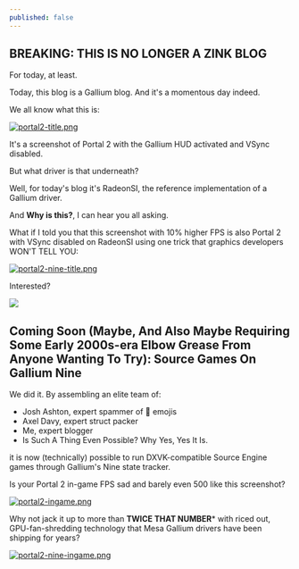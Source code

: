 ```yaml
---
published: false
---
```

## BREAKING: THIS IS NO LONGER A ZINK BLOG

For today, at least.

Today, this blog is a Gallium blog. And it's a momentous day indeed.

We all know what this is:

[![portal2-title.png]({{site.url}}/assets/portal2-title.png)]({{site.url}}/assets/portal2-title.png)

It's a screenshot of Portal 2 with the Gallium HUD activated and VSync disabled.

But what driver is that underneath?

Well, for today's blog it's RadeonSI, the reference implementation of a Gallium driver.

And **Why is this?**, I can hear you all asking.

What if I told you that this screenshot with 10% higher FPS is also Portal 2 with VSync disabled on RadeonSI using one trick that graphics developers WON'T TELL YOU:

[![portal2-nine-title.png]({{site.url}}/assets/portal2-nine-title.png)]({{site.url}}/assets/portal2-nine-title.png)

Interested?

![](https://media.giphy.com/media/CaiVJuZGvR8HK/giphy.gif)

## Coming Soon (Maybe, And Also Maybe Requiring Some Early 2000s-era Elbow Grease From Anyone Wanting To Try): Source Games On Gallium Nine

We did it. By assembling an elite team of:
* Josh Ashton, expert spammer of 🐸 emojis
* Axel Davy, expert struct packer
* Me, expert blogger
* Is Such A Thing Even Possible? Why Yes, Yes It Is.

it is now (technically) possible to run DXVK-compatible Source Engine games through Gallium's Nine state tracker.

Is your Portal 2 in-game FPS sad and barely even 500 like this screenshot?

[![portal2-ingame.png]({{site.url}}/assets/portal2-ingame.png)]({{site.url}}/assets/portal2-ingame.png)

Why not jack it up to more than **TWICE THAT NUMBER**\* with riced out, GPU-fan-shredding technology that Mesa Gallium drivers have been shipping for years?

[![portal2-nine-ingame.png]({{site.url}}/assets/portal2-nine-ingame.png)]({{site.url}}/assets/portal2-nine-ingame.png)